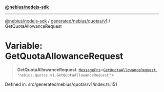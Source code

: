 [**@nebius/nodejs-sdk**](../../../../../README.md)

---

[@nebius/nodejs-sdk](../../../../../README.md) / [generated/nebius/quotas/v1](../README.md) / GetQuotaAllowanceRequest

# Variable: GetQuotaAllowanceRequest

> **GetQuotaAllowanceRequest**: [`MessageFns`](../../../../../runtime/protos/core/interfaces/MessageFns.md)\<[`GetQuotaAllowanceRequest`](../interfaces/GetQuotaAllowanceRequest.md), `"nebius.quotas.v1.GetQuotaAllowanceRequest"`\>

Defined in: src/generated/nebius/quotas/v1/index.ts:151
